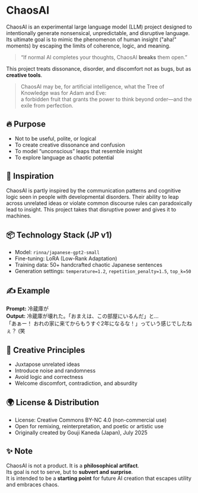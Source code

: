 # ChaosAI

ChaosAI is an experimental large language model (LLM) project designed to intentionally generate nonsensical, unpredictable, and disruptive language. Its ultimate goal is to mimic the phenomenon of human insight ("aha!" moments) by escaping the limits of coherence, logic, and meaning.

> “If normal AI completes your thoughts, ChaosAI **breaks** them open.”

This project treats dissonance, disorder, and discomfort not as bugs, but as **creative tools**.

> ChaosAI may be, for artificial intelligence, what the Tree of Knowledge was for Adam and Eve:  
> a forbidden fruit that grants the power to think beyond order—and the exile from perfection.

## 🔥 Purpose

- Not to be useful, polite, or logical
- To create creative dissonance and confusion
- To model “unconscious” leaps that resemble insight
- To explore language as chaotic potential

## 🧠 Inspiration

ChaosAI is partly inspired by the communication patterns and cognitive logic seen in people with developmental disorders. Their ability to leap across unrelated ideas or violate common discourse rules can paradoxically lead to insight. This project takes that disruptive power and gives it to machines.

## 📦 Technology Stack (JP v1)

- Model: `rinna/japanese-gpt2-small`
- Fine-tuning: LoRA (Low-Rank Adaptation)
- Training data: 50+ handcrafted chaotic Japanese sentences
- Generation settings: `temperature=1.2`, `repetition_penalty=1.5`, `top_k=50`

## ✍️ Example

**Prompt:** 冷蔵庫が  
**Output:** 冷蔵庫が壊れた。「おまえは、この部屋にいるんだ」と…  
「あぁー！ おれの家に来てからもうすぐ2年になるな！」っていう感じでしたねぇ？ (笑

## 🧩 Creative Principles

- Juxtapose unrelated ideas  
- Introduce noise and randomness  
- Avoid logic and correctness  
- Welcome discomfort, contradiction, and absurdity

## 🌍 License & Distribution

- License: Creative Commons BY-NC 4.0 (non-commercial use)
- Open for remixing, reinterpretation, and poetic or artistic use
- Originally created by Gouji Kaneda (Japan), July 2025

## ✨ Note

ChaosAI is not a product. It is a **philosophical artifact**.  
Its goal is not to serve, but to **subvert and surprise**.  
It is intended to be a **starting point** for future AI creation that escapes utility and embraces chaos.
